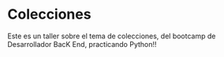 # Colecciones
Este es un taller sobre el tema de colecciones, del bootcamp de Desarrollador BacK End, practicando Python!!